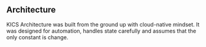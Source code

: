 ## Architecture

KICS Architecture was built from the ground up with cloud-native mindset.
It was designed for automation, handles state carefully and assumes that the only constant is change.